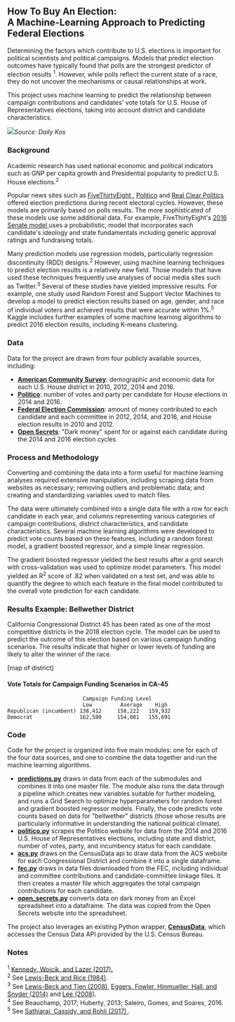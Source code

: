 ## How To Buy An Election: <br> A Machine-Learning Approach to Predicting Federal Elections

Determining the factors which contribute to U.S. elections is important for political scientists and political campaigns. Models that predict election outcomes have typically found that polls are the strongest predictor of election results <sup>1</sup>. However, while polls reflect the current state of a race, they do not uncover the mechanisms or causal relationships at work.

This project uses machine learning to predict the relationship between campaign contributions and candidates' vote totals for U.S. House of Representatives elections, taking into account district and candidate characteristics.

<img src="https://images.dailykos.com/images/359021/original/2016_House_Margin_by_Party.png?1485791254"><i>Source: Daily Kos</image></i>

### Background

Academic research has used national economic and political indicators such as GNP per capita growth and Presidential popularity to predict U.S. House elections.<sup>2</sup>

Popular news sites such as  <a href = https://projects.fivethirtyeight.com/congress-generic-ballot-polls/> FiveThirtyEight </a>, <a href = https://www.politico.com/news/2018-house-elections>Politico</a> and <a href = https://www.realclearpolitics.com/epolls/writeup/battle_for_the_house_of_representatives-51.html>Real Clear Politics</a> offered election predictions during recent electoral cycles. However, these models are primarily based on polls results. The more sophisticated of these models use some additional data. For example, FiveThirtyEight's <a href = https://projects.fivethirtyeight.com/2016-election-forecast/senate/>2016 Senate model </a>uses a probabilistic, model that incorporates each candidate's ideology and state fundamentals including generic approval ratings and fundraising totals.

Many prediction models use regression models, particularly regression discontinuity (RDD) designs.<sup>2</sup> However, using machine learning techniques to predict election results is a relatively new field. Those models that have used these techniques frequently use analyses of social media sites such as Twitter.<sup>3</sup>  Several of these studies have yielded impressive results. For example, one study used Random Forest and Support Vector Machines to develop a model to predict election results based on age, gender, and race of individual voters and achieved results that were accurate within 1%.<sup>5</sup> </a> Kaggle</a> includes further examples of some machine learning algorithms to predict 2016 election results, including K-means clustering.

### Data

Data for the project are drawn from four publicly available sources, including:
  * <a href = https://www.census.gov/programs-surveys/acs/><b>American Community Survey</b></a>: demographic and economic data for each U.S. House district in 2010, 2012, 2014 and 2016.
  * <a href=politico.com><b>Politico</b></a>: number of votes and party per candidate for House elections in 2014 and 2016.
  * <a href="fec.gov"><b>Federal Election Commission</b></a>:
  amount of money contributed to each candidate and each committee in 2012, 2014, and 2016, and House election results in 2010 and 2012.
  * <a href="www.opensecrets.org"><b>Open Secrets</b></a>: "Dark money" spent for or against each candidate during the 2014 and 2016 election cycles

### Process and Methodology

Converting and combining the data into a form useful for machine learning analyses required extensive manipulation, including scraping data from websites as necessary; removing outliers and problematic data;
and creating and standardizing variables used to match files.

The data were ultimately combined into a single data file with a row for each candidate in each year, and columns representing various categories of campaign contributions, district characteristics, and candidate characteristics. Several machine learning algorithms were developed to predict vote counts based on these features, including a random forest model, a gradient boosted regressor, and a simple linear regression.  

The gradient boosted regressor yielded the best results after a grid search with cross-validation was used to optimize model parameters.  This model yielded an R<sup>2</sup> score of .82 when validated on a test set, and was able to quantify the degree to which each feature in the final model contributed to the overall vote prediction for each candidate.


### Results Example: Bellwether District

California Congressional District 45 has been rated as one of the most competitive districts in the 2018 election cycle. The model can be used to predict the outcome of this election based on various campaign funding scenarios. The results indicate that higher or lower levels of funding are likely to alter the winner of the race.

[map of district]

#### Vote Totals for Campaign Funding Scenarios in CA-45

                            Campaign Funding Level
                            Low         Average    High
    Republican (incumbent) 138,412     158,222   159,932
    Democrat               162,580     154,081   155,691


### Code

Code for the project is organized into five main modules: one for each of the four data sources, and one to combine the data together and run the machine learning algorithms.
* <a href = "https://github.com/AndrewBrodsky/election_predictions/blob/master/predictions.py"> <b>predictions.py</b></a> draws in data from each of the submodules and combines it into one master file.  The module also runs the data through a pipeline which creates new variables suitable for further modeling, and runs a Grid Search to optimize hyperparameters for random forest and gradient boosted regressor models. Finally, the code predicts vote counts based on data for "bellwether" districts (those whose results are particularly informative in understanding the national political climate).
* <a href = "https://github.com/AndrewBrodsky/election_predictions/blob/master/politico.py"> <b>politico.py</b></a> scrapes the Politico website for data from the 2014 and 2016 U.S. House of Representatives elections, including state and district, number of votes, party, and incumbency status for each candidate.
* <a href = "https://github.com/AndrewBrodsky/election_predictions/blob/master/acs.py"> <b>acs.py</b></a> draws on the CensusData api to draw data from the ACS website for each Congressional District and combine it into a single dataframe.
* <a href = "https://github.com/AndrewBrodsky/election_predictions/blob/master/fec.py"> <b>fec.py</b></a> draws in data files downloaded from the FEC, including individual and committee contributions and candidate-committee linkage files. It then creates a master file which aggregates the total campaign contributions for each candidate.
* <a href = "https://github.com/AndrewBrodsky/election_predictions/blob/master/open_secrets.py"> <b>open_secrets.py</b></a> converts data on dark money from an Excel spreadsheet into a dataframe. The data was copied from the Open Secrets website into the spreadsheet.





The project also leverages an existing Python wrapper, <a href = "https://jtleider.github.io/censusdata/"> <b>CensusData</b></a>, which accesses the Census Data API provided by the U.S. Census Bureau.




### Notes

<sup>1</sup> <a href = http://science.sciencemag.org/content/355/6324/515>Kennedy, Wojcik, and Lazer (2017).</a><br>
<sup>2</sup> See <a href = "http://www.jstor.org/stable/439492?seq=1#page_scan_tab_contents">Lewis-Beck and Rice (1984)</a>.<br>
<sup>3</sup> See <a href = https://www.sciencedirect.com/science/article/pii/S0169207008000289>Lewis-Beck and Tien (2008),</a> <a href= https://onlinelibrary.wiley.com/doi/full/10.1111/ajps.12127> Eggers, Fowler, Hinmueller, Hall, and Snyder (2014)</a> and <a href = https://www.sciencedirect.com/science/article/pii/S0304407607001121>Lee (2008)</a>.<br>
<sup>4</sup> See Beauchamp, 2017; Huberty, 2013; Saleiro, Gomes, and Soares, 2016.<br>
<sup>5</sup> See <a href = https://www.liebertpub.com/doi/full/10.1089/big.2017.0047> Sathiaraj, Cassidy, and Rohli (2017) </a>.
